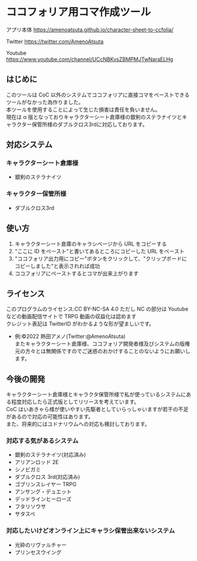 # ココフォリア用コマ作成ツール

アプリ本体
https://amenoatsuta.github.io/character-sheet-to-ccfolia/

Twitter
https://twitter.com/AmenoAtsuta

Youtube
https://www.youtube.com/channel/UCcNBKvsZBMPMJTwNaraELHg

## はじめに

このツールは CoC 以外のシステムでココフォリアに直接コマをペーストできるツールがなかった為作りました。<br>
本ツールを使用することによって生じた損害は責任を負いません。<br>
現在は α 版となっておりキャラクターシート倉庫様の銀剣のステラナイツとキャラクター保管所様のダブルクロス3rdに対応しております。<br>

## 対応システム
### キャラクターシート倉庫様
* 銀剣のステラナイツ

### キャラクター保管所様
* ダブルクロス3rd
## 使い方

1. キャラクターシート倉庫のキャラシページから URL をコピーする
2. "ここに ID をペースト"と書いてあるところにコピーした URL をペースト
3. "ココフォリア出力用にコピー"ボタンをクリックして、"クリップボードにコピーしました"と表示されれば成功
4. ココフォリアにペーストするとコマが出来上がります

## ライセンス

このプログラムのライセンス:CC BY-NC-SA 4.0 ただし NC の部分は Youtube などの動画配信サイトで TRPG 動画の収益化は認めます<br>
クレジット表記は TwitterID がわかるような形が望ましいです。<br>

- 例:©2022 熱田アメノ(Twitter:@AmenoAtsuta)<br>
  またキャラクターシート倉庫様、ココフォリア開発者様及びシステムの版権元の方々とは無関係ですのでご迷惑のおかけすることのないようにお願いします。

## 今後の開発

キャラクターシート倉庫様とキャラクタ保管所様で私が使っているシステムにある程度対応したら正式版としてリリースを考えています。<br>
CoC はいあきゃら様が使いやすい先駆者としていらっしゃいますが若干の不足があるので対応の可能性はあります。<br>
また、将来的にはユドナリウムへの対応も検討しております。<br>

### 対応する気があるシステム

- 銀剣のステラナイツ(対応済み)
- アリアンロッド 2E
- シノビガミ
- ダブルクロス 3rd(対応済み)
- ゴブリンスレイヤー TRPG
- アンサング・デュエット
- デッドラインヒーローズ
- フタリソウサ
- サタスペ

### 対応したいけどオンライン上にキャラシ保管出来ないシステム

- 光砕のリヴァルチャー
- プリンセスウイング
